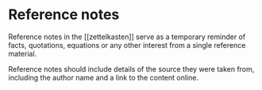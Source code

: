 # Reference notes

Reference notes in the [[zettelkasten]] serve as a temporary reminder of facts, quotations, equations or any other interest from a single reference material.

Reference notes should include details of the source they were taken from, including the author name and a link to the content online.


